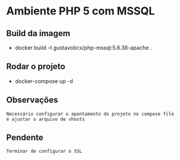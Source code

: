 # Ambiente PHP 5 com MSSQL

## Build da imagem

 - docker build -t gustavobcx/php-mssql:5.6.38-apache .

## Rodar o projeto

 - docker-compose up -d

## Observações

    Necessário configurar o apontamento do projeto no compose file
    e ajustar o arquivo de vhosts

## Pendente

    Terminar de configurar o SSL